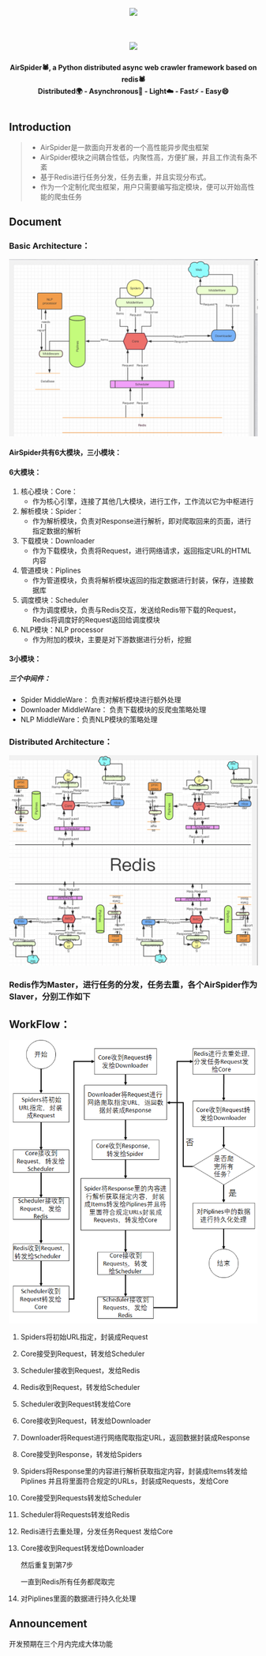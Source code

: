 <p align="center">
    <img src="https://picreso.oss-cn-beijing.aliyuncs.com/air.png" width="150px">
    <h1 align="center"><img src="https://picreso.oss-cn-beijing.aliyuncs.com/fonts.png" /></h1>
    <p align="center" style="font-weight:bold">
        AirSpider🕷️, a Python distributed async web crawler framework based on redis🕷️
      <br>
     		Distributed🌍  -  Asynchronous🏃  -  Light☁️  -  Fast⚡️ - Easy😄
      <br>
  <br>
</p>    

## Introduction

> + AirSpider是一款面向开发者的一个高性能异步爬虫框架
> + AirSpider模块之间耦合性低，内聚性高，方便扩展，并且工作流有条不紊
> + 基于Redis进行任务分发，任务去重，并且实现分布式。
> + 作为一个定制化爬虫框架，用户只需要编写指定模块，便可以开始高性能的爬虫任务
>

## Document



### Basic Architecture：

![基础架构](Docs/basis.png)

#### AirSpider共有6大模块，三小模块：

#### 6大模块：

1. 核心模块：Core：
   + 作为核心引擎，连接了其他几大模块，进行工作，工作流以它为中枢进行
2. 解析模块：Spider：
   + 作为解析模块，负责对Response进行解析，即对爬取回来的页面，进行指定数据的解析
3. 下载模块：Downloader
   + 作为下载模块，负责将Request，进行网络请求，返回指定URL的HTML内容
4. 管道模块：Piplines
   + 作为管道模块，负责将解析模块返回的指定数据进行封装，保存，连接数据库
5. 调度模块：Scheduler
   + 作为调度模块，负责与Redis交互，发送给Redis带下载的Request，Redis将调度好的Request返回给调度模块
6. NLP模块：NLP processor
   + 作为附加的模块，主要是对下游数据进行分析，挖掘

#### 3小模块：

##### 三个中间件：

+ Spider MiddleWare： 负责对解析模块进行额外处理
+ Downloader MiddleWare： 负责下载模块的反爬虫策略处理
+ NLP MiddleWare：负责NLP模块的策略处理

### Distributed Architecture：
![分布式架构](Docs/cloud.png)


### Redis作为Master，进行任务的分发，任务去重，各个AirSpider作为Slaver，分别工作如下



## WorkFlow：
![基础架构](Docs/flow.png)

1. Spiders将初始URL指定，封装成Request

2. Core接受到Request，转发给Scheduler

3. Scheduler接收到Request，发给Redis

4. Redis收到Request，转发给Scheduler

5. Scheduler收到Request转发给Core

6. Core接收到Request，转发给Downloader

7. Downloader将Request进行网络爬取指定URL，返回数据封装成Response

8. Core接受到Response，转发给Spiders

9. Spiders将Response里的内容进行解析获取指定内容，封装成Items转发给Piplines 并且将里面符合规定的URLs，封装成Requests，发给Core

10. Core接受到Requests转发给Scheduler

11. Scheduler将Requests转发给Redis

12. Redis进行去重处理，分发任务Request 发给Core

13. Core接收到Request转发给Downloader

    然后重复到第7步

    一直到Redis所有任务都爬取完

14. 对Piplines里面的数据进行持久化处理

## Announcement

开发预期在三个月内完成大体功能
